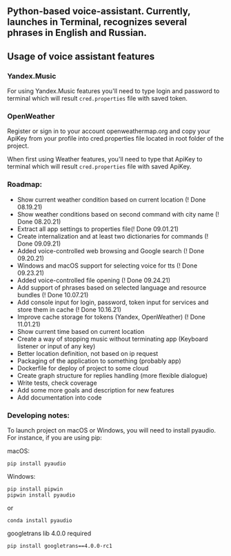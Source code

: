 ## Python-based voice-assistant. Currently, launches in Terminal, recognizes several phrases in English and Russian.

## Usage of voice assistant features

### Yandex.Music

For using Yandex.Music features you'll need to type login and password to terminal which will result `cred.properties` 
file with saved token.

### OpenWeather

Register or sign in to your account openweathermap.org and copy your ApiKey from your profile into cred.properties file
located in root folder of the project.

When first using Weather features, you'll need to type that ApiKey to terminal which will result `cred.properties` 
file with saved ApiKey.


### Roadmap:

* Show current weather condition based on current location (! Done 08.19.21)
* Show weather conditions based on second command with city name (! Done 08.20.21)
* Extract all app settings to properties file(! Done 09.01.21)
* Create internalization and at least two dictionaries for commands (! Done 09.09.21)
* Added voice-controlled web browsing and Google search (! Done 09.20.21)
* Windows and macOS support for selecting voice for tts (! Done 09.23.21)
* Added voice-controlled file opening (! Done 09.24.21)
* Add support of phrases based on selected language and resource bundles (! Done 10.07.21)
* Add console input for login, password, token input for services and store them in cache (! Done 10.16.21)
* Improve cache storage for tokens (Yandex, OpenWeather) (! Done 11.01.21)
* Show current time based on current location
* Create a way of stopping music without terminating app (Keyboard listener or input of any key)
* Better location definition, not based on ip request
* Packaging of the application to something (probably app)
* Dockerfile for deploy of project to some cloud
* Create graph structure for replies handling (more flexible dialogue)
* Write tests, check coverage
* Add some more goals and description for new features
* Add documentation into code

### Developing notes:

To launch project on macOS or Windows, you will need to install pyaudio.
For instance, if you are using pip:

macOS: 
```
pip install pyaudio
```
Windows:
```
pip install pipwin
pipwin install pyaudio
```
or
```
conda install pyaudio
```

googletrans lib 4.0.0 required

```
pip install googletrans==4.0.0-rc1
```